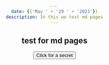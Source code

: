 ```yaml
--- 
date: {{'May ' + '29 ' + '2023'}}
description: In this we test md pages
---
```

<script>
    function secret(){
        alert("you can also write html, styles, and even scripts inside markdown!")
    }
</script>
<style>
    *{
        text-align:center;   
    }
</style>
## test for md pages
<button onclick='secret()'>Click for a secret</button>